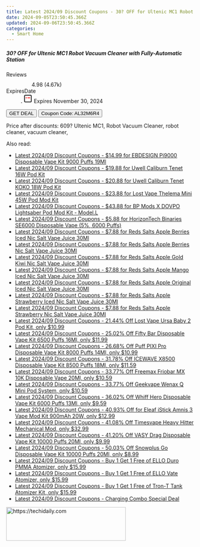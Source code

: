 ```yaml
---
title: Latest 2024/09 Discount Coupons - 30? OFF for Ultenic MC1 Robot Vacuum Cleaner with Fully-Automatic Station
date: 2024-09-05T23:50:45.366Z
updated: 2024-09-06T23:50:45.366Z
categories:
  - Smart Home
---
```



<div class="max-w-4xl mx-auto grid grid-cols-1 lg:max-w-5xl lg:gap-x-20 lg:grid-cols-2">
  <div class="relative p-3 col-start-1 row-start-1 flex flex-col-reverse rounded-lg bg-gradient-to-t from-black/75 via-black/0 sm:bg-none sm:row-start-2 sm:p-0 lg:row-start-1">
    <h5 class="mt-1 text-lg font-semibold text-white sm:text-slate-900 md:text-2xl dark:sm:text-white">30? OFF for Ultenic MC1 Robot Vacuum Cleaner with Fully-Automatic Station</h5>
  </div>
  
  <div class="col-start-1 col-end-3 row-start-1 grid gap-4 sm:mb-6 sm:grid-cols-4 lg:col-start-2 lg:row-span-6 lg:row-end-6 lg:mb-0 lg:gap-6">
    
  </div>
  <dl class="row-start-2 mt-4 flex items-center text-xs font-medium sm:row-start-3 sm:mt-1 md:mt-2.5 lg:row-start-2">
    <dt class="sr-only">Reviews</dt>
    <dd class="flex items-center text-indigo-600 dark:text-indigo-400">
      <svg width="24" height="24" fill="none" aria-hidden="true" class="mr-1 stroke-current dark:stroke-indigo-500">
        <path d="m12 5 2 5h5l-4 4 2.103 5L12 16l-5.103 3L9 14l-4-4h5l2-5Z" stroke-width="2" stroke-linecap="round" stroke-linejoin="round" />
      </svg>
      <span>4.98 <span class="font-normal text-slate-400">(4.67k)</span></span>
    </dd>
    <dt class="sr-only">ExpiresDate</dt>
    <dd class="flex items-center">
      <svg width="2" height="2" aria-hidden="true" fill="currentColor" class="mx-3 text-slate-300">
        <circle cx="1" cy="1" r="1" />
      </svg>
      <svg width="24" height="24" viewBox="0 0 24 24" fill="none" stroke="currentColor" stroke-width="2">
        <rect x="3" y="3" width="18" height="18" rx="2" fill="#fff" />
        <path d="M6 10L18 10" stroke="red" stroke-width="2" fill="none" />
        <path d="M10 6L10 18" stroke="#fff" stroke-width="2" fill="none" />
      </svg>
      Expires November 30, 2024    </dd>
  </dl>
  <div class="col-start-1 row-start-3 mt-4 self-center sm:col-start-2 sm:row-span-2 sm:row-start-2 sm:mt-0 lg:col-start-1 lg:row-start-3 lg:row-end-4 lg:mt-6">
    <button type="button" onClick="javascript:window.open(decodeURIComponent('https%3A%2F%2Fwww.shareasale.com%2Fu.cfm%3Fd%3D1123280%26m%3D77450%26u%3D4338022'), '_blank');void(0);" class="rounded-lg bg-red-600 px-3 py-2 text-sm font-medium leading-6 text-white">GET DEAL</button>
    <button type="button" onClick="javascript:window.open(decodeURIComponent('https%3A%2F%2Fwww.shareasale.com%2Fu.cfm%3Fd%3D1123280%26m%3D77450%26u%3D4338022'), '_blank');void(0);" class="border-dashed border-2 border-indigo-600 bg-green-100 text-sm leading-6 font-medium py-2 px-3 rounded-lg">Coupon Code: AL32M6R4</button>
  </div>
  <p class="col-start-1 mt-4 text-sm leading-6 sm:col-span-2 lg:col-span-1 lg:row-start-4 lg:mt-6 dark:text-slate-400">
    Price after discounts: 609? 
Ultenic MC1, Robot Vacuum Cleaner, robot cleaner, vacuum cleaner,  </p>
</div>
<span class="atpl-alsoreadstyle">Also read:</span>
<div><ul>
<li><a href="https://coupons.techidaily.com/coupon-1061237-share-90958-sale/"><u>Latest 2024/09 Discount Coupons - $14.99 for EBDESIGN Pi9000 Disposable Vape Kit 9000 Puffs 19Ml</u></a></li>
<li><a href="https://coupons.techidaily.com/coupon-1094238-share-59344-sale/"><u>Latest 2024/09 Discount Coupons - $19.88 for Uwell Caliburn Tenet 16W Pod Kit</u></a></li>
<li><a href="https://coupons.techidaily.com/coupon-1094236-share-59344-sale/"><u>Latest 2024/09 Discount Coupons - $20.88 for Uwell Caliburn Tenet KOKO 18W Pod Kit</u></a></li>
<li><a href="https://coupons.techidaily.com/coupon-1094240-share-59344-sale/"><u>Latest 2024/09 Discount Coupons - $23.88 for Lost Vape Thelema Mini 45W Pod Mod Kit</u></a></li>
<li><a href="https://coupons.techidaily.com/coupon-1094241-share-59344-sale/"><u>Latest 2024/09 Discount Coupons - $43.88 for BP Mods X DOVPO Lightsaber Pod Mod Kit - Model.L</u></a></li>
<li><a href="https://coupons.techidaily.com/coupon-1081266-share-59344-sale/"><u>Latest 2024/09 Discount Coupons - $5.88 for HorizonTech Binaries SE6000 Disposable Vape (5%, 6000 Puffs)</u></a></li>
<li><a href="https://coupons.techidaily.com/coupon-1099379-share-59344-sale/"><u>Latest 2024/09 Discount Coupons - $7.88 for Reds Salts Apple Berries Iced Nic Salt Vape Juice 30Ml</u></a></li>
<li><a href="https://coupons.techidaily.com/coupon-1099381-share-59344-sale/"><u>Latest 2024/09 Discount Coupons - $7.88 for Reds Salts Apple Berries Nic Salt Vape Juice 30Ml</u></a></li>
<li><a href="https://coupons.techidaily.com/coupon-1098876-share-59344-sale/"><u>Latest 2024/09 Discount Coupons - $7.88 for Reds Salts Apple Gold Kiwi Nic Salt Vape Juice 30Ml</u></a></li>
<li><a href="https://coupons.techidaily.com/coupon-1098877-share-59344-sale/"><u>Latest 2024/09 Discount Coupons - $7.88 for Reds Salts Apple Mango Iced Nic Salt Vape Juice 30Ml</u></a></li>
<li><a href="https://coupons.techidaily.com/coupon-1099383-share-59344-sale/"><u>Latest 2024/09 Discount Coupons - $7.88 for Reds Salts Apple Original Iced Nic Salt Vape Juice 30Ml</u></a></li>
<li><a href="https://coupons.techidaily.com/coupon-1098878-share-59344-sale/"><u>Latest 2024/09 Discount Coupons - $7.88 for Reds Salts Apple Strawberry Iced Nic Salt Vape Juice 30Ml</u></a></li>
<li><a href="https://coupons.techidaily.com/coupon-1099377-share-59344-sale/"><u>Latest 2024/09 Discount Coupons - $7.88 for Reds Salts Apple Strawberry Nic Salt Vape Juice 30Ml</u></a></li>
<li><a href="https://coupons.techidaily.com/coupon-1075021-share-90958-sale/"><u>Latest 2024/09 Discount Coupons - 21.44% Off Lost Vape Ursa Baby 2 Pod Kit, only $10.99</u></a></li>
<li><a href="https://coupons.techidaily.com/coupon-1052142-share-90958-sale/"><u>Latest 2024/09 Discount Coupons - 25.02% Off Fifty Bar Disposable Vape Kit 6500 Puffs 16Ml, only $11.99</u></a></li>
<li><a href="https://coupons.techidaily.com/coupon-1056160-share-90958-sale/"><u>Latest 2024/09 Discount Coupons - 26.68% Off Puff PIXI Pro Disposable Vape Kit 8000 Puffs 14Ml, only $10.99</u></a></li>
<li><a href="https://coupons.techidaily.com/coupon-1060473-share-90958-sale/"><u>Latest 2024/09 Discount Coupons - 31.78% Off ICEWAVE X8500 Disposable Vape Kit 8500 Puffs 18Ml, only $11.59</u></a></li>
<li><a href="https://coupons.techidaily.com/coupon-1079075-share-90958-sale/"><u>Latest 2024/09 Discount Coupons - 33.77% Off Freemax Friobar MX 10K Disposable Vape 20Ml, only $10.59</u></a></li>
<li><a href="https://coupons.techidaily.com/coupon-1067304-share-90958-sale/"><u>Latest 2024/09 Discount Coupons - 33.77% Off Geekvape Wenax Q Mini Pod System, only $10.59</u></a></li>
<li><a href="https://coupons.techidaily.com/coupon-1041867-share-90958-sale/"><u>Latest 2024/09 Discount Coupons - 36.02% Off Whiff Hero Disposable Vape Kit 6000 Puffs 13Ml, only $9.59</u></a></li>
<li><a href="https://coupons.techidaily.com/coupon-1006996-share-90958-sale/"><u>Latest 2024/09 Discount Coupons - 40.93% Off for Eleaf iStick Amnis 3 Vape Mod Kit 900mAh 20W, only $12.99</u></a></li>
<li><a href="https://coupons.techidaily.com/coupon-1049262-share-90958-sale/"><u>Latest 2024/09 Discount Coupons - 41.08% Off Timesvape Heavy Hitter Mechanical Mod, only $32.99</u></a></li>
<li><a href="https://coupons.techidaily.com/coupon-1071024-share-90958-sale/"><u>Latest 2024/09 Discount Coupons - 41.20% Off VASY Drag Disposable Vape Kit 10000 Puffs 20Ml, only $9.99</u></a></li>
<li><a href="https://coupons.techidaily.com/coupon-1016033-share-90958-sale/"><u>Latest 2024/09 Discount Coupons - 50.03% Off Snowplus Go Disposable Vape Kit 10000 Puffs 20Ml, only $8.99</u></a></li>
<li><a href="https://coupons.techidaily.com/coupon-1094142-share-122475-sale/"><u>Latest 2024/09 Discount Coupons - Buy 1 Get 1 Free of ELLO Duro PMMA Atomizer, only $15.99</u></a></li>
<li><a href="https://coupons.techidaily.com/coupon-1094144-share-122475-sale/"><u>Latest 2024/09 Discount Coupons - Buy 1 Get 1 Free of ELLO Vate Atomizer, only $15.99</u></a></li>
<li><a href="https://coupons.techidaily.com/coupon-1094141-share-122475-sale/"><u>Latest 2024/09 Discount Coupons - Buy 1 Get 1 Free of Tron-T Tank Atomizer Kit, only $15.99</u></a></li>
<li><a href="https://coupons.techidaily.com/coupon-1094181-share-152712-sale/"><u>Latest 2024/09 Discount Coupons - Charging Combo Special Deal</u></a></li>
</ul></div>

<ins class="adsbygoogle"
      style="display:block"
      data-ad-client="ca-pub-7571918770474297"
      data-ad-slot="8358498916"
      data-ad-format="auto"
      data-full-width-responsive="true"></ins>
<!-- affiliate ads begin -->
<a href="https://wigfever.sjv.io/c/5597632/2014853/22899" target="_top" id="2014853">
  <img src="//a.impactradius-go.com/display-ad/22899-2014853" border="0" alt="https://techidaily.com" width="320" height="90"/>
</a>
<img height="0" width="0" src="https://wigfever.sjv.io/i/5597632/2014853/22899" style="position:absolute;visibility:hidden;" border="0" />
<!-- affiliate ads end -->